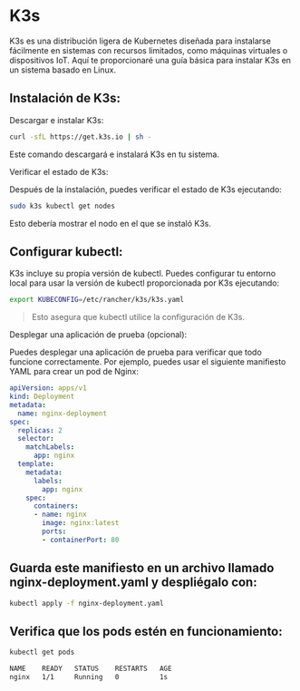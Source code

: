 # K3s

K3s es una distribución ligera de Kubernetes diseñada para instalarse fácilmente en sistemas con recursos limitados, como máquinas virtuales o dispositivos IoT. Aquí te proporcionaré una guía básica para instalar K3s en un sistema basado en Linux.

## Instalación de K3s:
Descargar e instalar K3s:

```bash
curl -sfL https://get.k3s.io | sh -
```
Este comando descargará e instalará K3s en tu sistema.

Verificar el estado de K3s:

Después de la instalación, puedes verificar el estado de K3s ejecutando:

```bash
sudo k3s kubectl get nodes
```

Esto debería mostrar el nodo en el que se instaló K3s.

## Configurar kubectl:

K3s incluye su propia versión de kubectl. Puedes configurar tu entorno local para usar la versión de kubectl proporcionada por K3s ejecutando:

```bash
export KUBECONFIG=/etc/rancher/k3s/k3s.yaml
```
> Esto asegura que kubectl utilice la configuración de K3s.

Desplegar una aplicación de prueba (opcional):

Puedes desplegar una aplicación de prueba para verificar que todo funcione correctamente. Por ejemplo, puedes usar el siguiente manifiesto YAML para crear un pod de Nginx:

```yaml
apiVersion: apps/v1
kind: Deployment
metadata:
  name: nginx-deployment
spec:
  replicas: 2
  selector:
    matchLabels:
      app: nginx
  template:
    metadata:
      labels:
        app: nginx
    spec:
      containers:
      - name: nginx
        image: nginx:latest
        ports:
        - containerPort: 80
```
## Guarda este manifiesto en un archivo llamado nginx-deployment.yaml y despliégalo con:

```bash
kubectl apply -f nginx-deployment.yaml
```
## Verifica que los pods estén en funcionamiento:

```bash
kubectl get pods

NAME    READY   STATUS    RESTARTS   AGE
nginx   1/1     Running   0          1s
```

